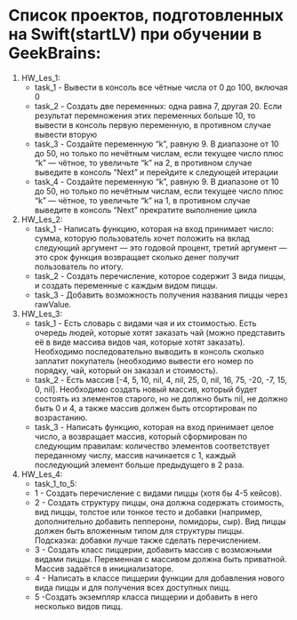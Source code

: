 # Список проектов, подготовленных на Swift(startLV) при обучении в GeekBrains:
1. HW_Les_1:
   - task_1 - Вывести в консоль все чётные числа от 0 до 100, включая 0
   - task_2 - Создать две переменных: одна равна 7, другая 20. Если результат перемножения этих переменных больше 10, то вывести в консоль первую переменную, в противном случае вывести вторую
   - task_3 - Создайте переменную “k”, равную 9. В диапазоне от 10 до 50, но только по нечётным числам, если текущее число плюс “k” — чётное, то увеличьте “k” на 2, в противном случае выведите в консоль “Next” и перейдите к следующей итерации
   - task_4 - Создайте переменную “k”, равную 9. В диапазоне от 10 до 50, но только по нечётным числам, если текущее число плюс “k” — чётное, то увеличьте “k” на 1, в противном случае выведите в консоль “Next” прекратите выполнение цикла
2. HW_Les_2:
   - task_1 - Написать функцию, которая на вход принимает число: сумма, которую пользователь хочет положить на вклад следующий аргумент — это годовой процент, третий аргумент — это срок функция возвращает сколько денег получит пользователь по итогу.
   - task_2 - Создать перечисление, которое содержит 3 вида пиццы, и создать переменные с каждым видом пиццы.
   - task_3 - Добавить возможность получения названия пиццы через rawValue.
3. HW_Les_3:
   - task_1 - Есть словарь с видами чая и их стоимостью. Есть очередь людей, которые хотят заказать чай (можно представить её в виде массива видов чая, которые хотят заказать). Необходимо последовательно выводить в консоль сколько заплатит покупатель (необходимо вывести его номер по порядку, чай, который он заказал и стоимость).
   - task_2 - Есть массив [-4, 5, 10, nil, 4, nil, 25, 0, nil, 16, 75, -20, -7, 15, 0, nil]. Необходимо создать новый массив, который будет состоять из элементов старого, но не должно быть nil, не должно быть 0 и 4, а также массив должен быть отсортирован по возрастанию.
   - task_3 - Написать функцию, которая на вход принимает целое число, а возвращает массив, который сформирован по следующим правилам: количество элементов соответствует переданному числу, массив начинается с 1, каждый последующий элемент больше предыдущего в 2 раза.
4. HW_Les_4:
   - task_1_to_5: 
   - 1 - Создать перечисление с видами пиццы (хотя бы 4-5 кейсов).
   - 2 - Создать структуру пиццы, она должна содержать стоимость, вид пиццы, толстое или тонкое тесто и добавки (например, дополнительно добавить пепперони, помидоры, сыр). Вид пиццы должен быть вложенным типом для структуры пиццы. Подсказка: добавки лучше также сделать перечислением.
   - 3 - Создать класс пиццерии, добавить массив с возможными видами пиццы. Переменная с массивом должна быть приватной. Массив задаётся в инициализаторе.
   - 4 - Написать в классе пиццерии функции для добавления нового вида пиццы и для получения всех доступных пицц.
   - 5 -Создать экземпляр класса пиццерии и добавить в него несколько видов пицц.